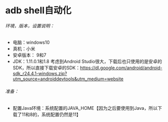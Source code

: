 # adb shell自动化
###### 环境，版本，设置说明：
- 电脑：windows10 
- 真机：小米 
- 安卓版本： 9和7
- JDK：1.11.0.1和1.8
考虑到Android Studio很大，下载后也只使用的是安卓的SDK，所以直接下载安卓的SDK：https://dl.google.com/android/android-sdk_r24.4.1-windows.zip?utm_source=androiddevtools&utm_medium=website
###### 准备：
- 配置Java环境：系统配置的JAVA_HOME【因为之后要使用到Java，所以下载了11和8的，系统配置仍然是11】
